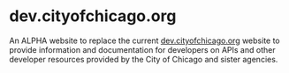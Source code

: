 # dev.cityofchicago.org

An ALPHA website to replace the current [dev.cityofchicago.org](http://dev.cityofchicago.org) website to provide information and documentation for developers on APIs and other developer resources provided by the City of Chicago and sister agencies.
